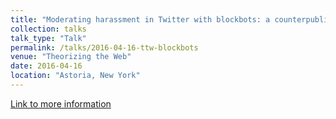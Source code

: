 ```yaml
---
title: "Moderating harassment in Twitter with blockbots: a counterpublic and algorithmic strategy"
collection: talks
talk_type: "Talk"
permalink: /talks/2016-04-16-ttw-blockbots
venue: "Theorizing the Web"
date: 2016-04-16
location: "Astoria, New York"
---
```


<a href='http://theorizingtheweb.tumblr.com/2016/program'>Link to more information</a>
